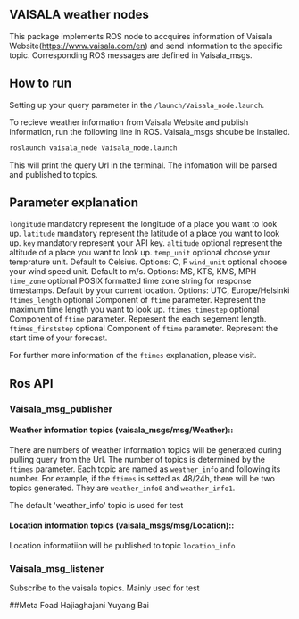 ## VAISALA weather nodes

This package implements ROS node to accquires information of Vaisala Website(https://www.vaisala.com/en) and send information to the specific topic. Corresponding ROS messages are defined in Vaisala_msgs.

## How to run
Setting up your query parameter in the `/launch/Vaisala_node.launch`.

To recieve weather information from Vaisala Website and publish information, run the following line in ROS. Vaisala_msgs shoube be installed.
```sh
roslaunch vaisala_node Vaisala_node.launch 
```
This will print the query Url in the terminal. The infomation will be parsed and published to topics.

## Parameter explanation

`longitude`		mandatory	represent the longitude of a place you want to look up.
`latitude`		mandatory	represent the latitude of a place you want to look up.
`key`			mandatory	represent your API key.
`altitude`		optional	represent the altitude of a place you want to look up.
`temp_unit`		optional	choose your temprature unit. Default to Celsius.	Options: C, F
`wind_unit`		optional	choose your wind speed unit. Default to m/s.		Options: MS, KTS, KMS, MPH
`time_zone`		optional	POSIX formatted time zone string for response timestamps. Default by your current location.	Options: UTC, Europe/Helsinki
`ftimes_length`		optional	Component of `ftime` parameter. Represent the maximum time length you want to look up.
`ftimes_timestep`	optional	Component of `ftime` parameter. Represent the each segement length.
`ftimes_firststep`	optional	Component of `ftime` parameter. Represent the start time of your forecast.

For further more information of the `ftimes` explanation, please visit.


## Ros API

### Vaisala_msg_publisher
#### Weather information topics (vaisala_msgs/msg/Weather)::
There are numbers of weather information topics will be generated during pulling query from the Url. The number of topics is determined by the `ftimes` parameter. Each topic are named as `weather_info` and following its number. For example, if the `ftimes` is setted as 48/24h, there will be two topics generated. They are `weather_info0` and `weather_info1`.

The default 'weather_info' topic is used for test

#### Location information topics (vaisala_msgs/msg/Location)::
Location informatiion will be published to topic `location_info`

### Vaisala_msg_listener
Subscribe to the vaisala topics. Mainly used for test

##Meta
Foad Hajiaghajani 
Yuyang Bai




